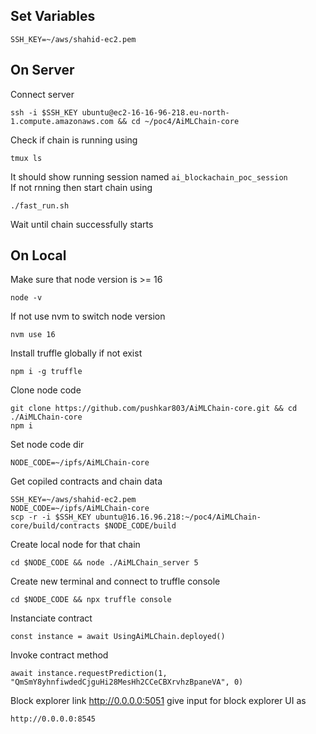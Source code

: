 ## Set Variables

    SSH_KEY=~/aws/shahid-ec2.pem

## On Server

Connect server

    ssh -i $SSH_KEY ubuntu@ec2-16-16-96-218.eu-north-1.compute.amazonaws.com && cd ~/poc4/AiMLChain-core

Check if chain is running using

    tmux ls

It should show running session named `ai_blockachain_poc_session` \
If not rnning then start chain using

    ./fast_run.sh

Wait until chain successfully starts

## On Local

Make sure that node version is >= 16

    node -v

If not use nvm to switch node version

    nvm use 16

Install truffle globally if not exist

    npm i -g truffle

Clone node code

    git clone https://github.com/pushkar803/AiMLChain-core.git && cd ./AiMLChain-core
    npm i

Set node code dir

    NODE_CODE=~/ipfs/AiMLChain-core

Get copiled contracts and chain data

    SSH_KEY=~/aws/shahid-ec2.pem
    NODE_CODE=~/ipfs/AiMLChain-core
    scp -r -i $SSH_KEY ubuntu@16.16.96.218:~/poc4/AiMLChain-core/build/contracts $NODE_CODE/build

Create local node for that chain

    cd $NODE_CODE && node ./AiMLChain_server 5

Create new terminal and connect to truffle console

    cd $NODE_CODE && npx truffle console

Instanciate contract

    const instance = await UsingAiMLChain.deployed()

Invoke contract method

    await instance.requestPrediction(1, "QmSmY8yhnfiwdedCjguHi28MesHh2CCeCBXrvhzBpaneVA", 0)

Block explorer link http://0.0.0.0:5051
give input for block explorer UI as

    http://0.0.0.0:8545
